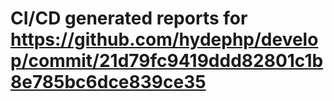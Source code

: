 # CI/CD generated reports for https://github.com/hydephp/develop/commit/21d79fc9419ddd82801c1b8e785bc6dce839ce35

